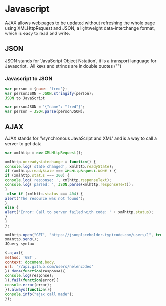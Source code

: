 # Javascript
AJAX allows web pages to be updated without refreshing the whole page using XMLHttpRequest and JSON, a lightweight data-interchange format, which is easy to read and write.


## JSON
JSON stands for 'JavaScript Object Notation', it is a transport language for Javascript.  All keys and strings are in double quotes ("")

### Javascript to JSON

```javascript
var person = {name: 'fred'};
var personJSON = JSON.stringify(person);
JSON to JavaScript

var personJSON = '{"name": "fred"}';
var person = JSON.parse(personJSON);
```

## AJAX
AJAX stands for 'Asynchronous JavaScript and XML' and is a way to call a server to get data

```javascript
var xmlhttp = new XMLHttpRequest();

xmlhttp.onreadystatechange = function() {
console.log('state changed', xmlhttp.readyState);
if (xmlhttp.readyState === XMLHttpRequest.DONE ) {
if (xmlhttp.status === 200) {
console.log('response: ', xmlhttp.responseText);
console.log('parsed: ', JSON.parse(xmlhttp.responseText));
}
 else if (xmlhttp.status === 404) {
alert('The resource was not found');
}
else {
alert('Error: Call to server failed with code: ' + xmlhttp.status);
}
}
};

xmlhttp.open("GET", "https://jsonplaceholder.typicode.com/users/1", true);
xmlhttp.send();
JQuery syntax

$.ajax({
method: 'GET',
context: document.body,
url: '//api.github.com/users/helencodes'
}).done(function(response){
console.log(response);
}).fail(function(error){
console.error(error);
}).always(function(){
console.info("ajax call made");
});
